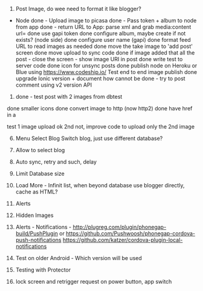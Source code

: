 1. Post Image, do wee need to format it like blogger?
- Node
    done - Upload image to picasa
    done - Pass token + album to node from app
    done - return URL to App: parse xml and grab media:content url=
    done use gapi token
    done configure album, maybe create if not exists? (node side)
    done configure user name (gapi)
    done format feed URL to read images as needed
    done move the take image to 'add post' screen
    done move upload to sync code
    done if image added that all the post - close the screen - show image URI in post
    done write test to server code
    done icon for unsync posts
    done publish node on Heroku or Blue using https://www.codeship.io/
    Test end to end image publish
    done upgrade Ionic version + document how
    cannot be done - try to post comment using v2 version API

1. done - test post with 2 images from dbtest

done smaller icons
done convert image to http (now http2)
done have href in a

test 1 image upload ok 2nd not, improve code to upload only the 2nd image

6. Menu
    Select Blog
    Switch blog, just use different database?

2. Allow to select blog
3. Auto sync, retry and such, delay
4. Limit Database size
5. Load More - Infinit list, when beyond database use blogger directly, cache as HTML?


7. Alerts
8. Hidden Images
9. Alerts - Notifications -
    http://plugreg.com/plugin/phonegap-build/PushPlugin or
    https://github.com/Pushwoosh/phonegap-cordova-push-notifications
    https://github.com/katzer/cordova-plugin-local-notifications

10. Test on older Android - Which version will be used
11. Testing with Protector
12. lock screen and retrigger request on power button, app switch